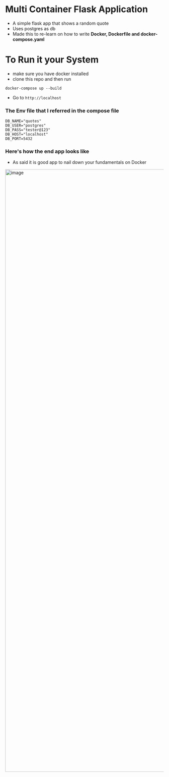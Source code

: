 # Multi Container Flask Application
- A simple flask app that shows a random quote
- Uses postgres as db
- Made this to re-learn on how to write **Docker, Dockerfile and docker-compose.yaml**

# To Run it your System
- make sure you have docker installed
- clone this repo and then run
```shell
docker-compose up --build
```
- Go to `http://localhost`  
### The Env file that I referred in the compose file 
```
DB_NAME="quotes"
DB_USER="postgres"
DB_PASS="tester@123"
DB_HOST="localhost"
DB_PORT=5432
```

### Here's how the end app looks like
- As said it is good app to nail down your fundamentals on Docker
<img width="2940" height="1912" alt="image" src="https://github.com/user-attachments/assets/49edbbbe-b9ec-4c4f-bcf8-4414d01ee2d6" />

